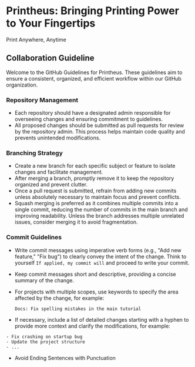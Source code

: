 # Printheus: Bringing Printing Power to Your Fingertips
Print Anywhere, Anytime


## Collaboration Guideline
Welcome to the GitHub Guidelines for Printheus. These guidelines aim to ensure a consistent, organized, and efficient workflow within our GitHub organization.

### Repository Management
- Each repository should have a designated admin responsible for overseeing changes and ensuring commitment to guidelines.
- All proposed changes should be submitted as pull requests for review by the repository admin. This process helps maintain code quality and prevents unintended modifications.

### Branching Strategy
- Create a new branch for each specific subject or feature to isolate changes and facilitate management.
- After merging a branch, promptly remove it to keep the repository organized and prevent clutter.
- Once a pull request is submitted, refrain from adding new commits unless absolutely necessary to maintain focus and prevent conflicts.
- Squash merging is preferred as it combines multiple commits into a single commit, reducing the number of commits in the main branch and improving readability. Unless the branch addresses multiple unrelated issues, consider merging it to avoid fragmentation.

### Commit Guidelines
- Write commit messages using imperative verb forms (e.g., "Add new feature," "Fix bug") to clearly convey the intent of the change. Think to yourself ` If applied, my commit will ` and proceed to write your commit.
- Keep commit messages short and descriptive, providing a concise summary of the change.
- For projects with multiple scopes, use keywords to specify the area affected by the change, for example:

  `Docs: Fix spelling mistakes in the main tutorial`
- If necessary, include a list of detailed changes starting with a hyphen to provide more context and clarify the modifications, for example:
```
- Fix crashing on startup bug
- Update the project structure
- ...
```
- Avoid Ending Sentences with Punctuation

